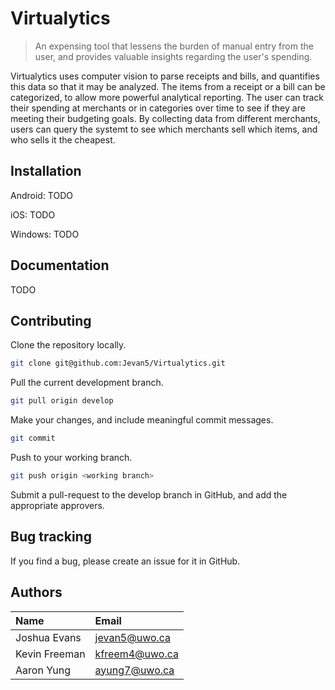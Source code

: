 Virtualytics
==============
> An expensing tool that lessens the burden of manual entry from the user, and provides valuable insights regarding the user's spending.

Virtualytics uses computer vision to parse receipts and bills, and quantifies this data so that it may be analyzed. The items from a receipt or a bill can be categorized, to allow more powerful analytical reporting. The user can track their spending at merchants or in categories over time to see if they are meeting their budgeting goals. By collecting data from different merchants, users can query the systemt to see which merchants sell which items, and who sells it the cheapest.

Installation
------------

Android:
TODO

iOS:
TODO

Windows:
TODO

Documentation
-------------

TODO

Contributing
------------

Clone the repository locally.
```sh
git clone git@github.com:Jevan5/Virtualytics.git
```

Pull the current development branch.
```sh
git pull origin develop
```

Make your changes, and include meaningful commit messages.
```sh
git commit
```

Push to your working branch.
```sh
git push origin <working branch>
```

Submit a pull-request to the develop branch in GitHub, and add the appropriate approvers.

Bug tracking
------------

If you find a bug, please create an issue for it in GitHub.

Authors
-------

|Name|Email|
|:-------|:----|
|Joshua Evans|jevan5@uwo.ca|
|Kevin Freeman|kfreem4@uwo.ca|
|Aaron Yung|ayung7@uwo.ca|

